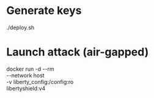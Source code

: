 # Generate keys
./deploy.sh

# Launch attack (air-gapped)
docker run -d --rm \
  --network host \
  -v liberty_config:/config:ro \
  libertyshield:v4
